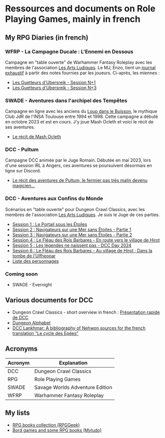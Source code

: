 # Ressources and documents on Role Playing Games, mainly in french

## My RPG Diaries (in french)

### WFRP - La Campagne Ducale : L'Ennemi en Dessous

Campagne en "table ouverte" de Warhammer Fantasy Roleplay avec les membres de l'association [Les Arts Ludiques](https://www.lesartsludiques.fr/).
Le MJ, Enzo, tient un [journal exhaustif](https://lesartsludiques.fr/forum/public/d/1082-la-campagne-ducale-lennemi-en-dessous-campagne-warhammer-fantasy) à partir des notes fournies par les joueurs. Ci-après, les miennes :

- [Les Guetteurs d'Ubersreik - Session N+1](./wfrp/wfrp_lal_2024_03_16)
- [Les Guetteurs d'Ubersreik - Session N+3](./wfrp/wfrp_lal_2024_03_30)

### SWADE - Aventures dans l'archipel des Tempêtes

Campagne en ligne avec les anciens du [Loup dans le Buisson](http://web.archive.org/web/20010502024014/http://www.etud.insa-tlse.fr/~club_jdr/), le mythique Club JdR de l'INSA Toulouse entre 1994 et 1998. Cette campagne a débuté en octobre 2023 et est en cours. J'y joue Mash Ocleth et voici le récit de ses aventures.

- [Le récit de Mash Ocleth](./swade/Archipel-des-Tempetes/notes)

### DCC - Pultum

Campagne DCC animée par le Juge Romain. Débutée en mai 2023, lors d'une session IRL à Angers, ces aventures se poursuivent désormais en ligne sur Discord.

- [Le récit des aventures de Pultum, le fermier pas très malin devenu magicien...](./dcc/pultum/notes)

### DCC - Aventures aux Confins du Monde

Scénarios en "table ouverte" pour Dungeon Crawl Classics, avec les membres de l'association [Les Arts Ludiques](https://www.lesartsludiques.fr/). Je suis le Juge de ces parties.

- [Session 1 : Le Portail sous les &Eacute;toiles ](./dcc/aux-confins-du-monde/dcc_lal_2024_05_11)
- [Session 2 : Navigateurs sur une Mer sans Étoiles - Partie 1](./dcc/aux-confins-du-monde/dcc_lal_2024_05_18)
- [Session 3 : Navigateurs sur une Mer sans Étoiles - Partie 2](./dcc/aux-confins-du-monde/dcc_lal_2024_06_01)
- [Session 4 : Le Fléau des Rois Barbares - En route vers le village de Hirot](./dcc/aux-confins-du-monde/dcc_lal_2024_07_13)
- [Session 5 : Les légendes ne naissent pas - DCC Day 2024](./dcc/aux-confins-du-monde/dcc_lal_2024_07_20)
- [Session 6 : Le Fléau des Rois Barbares - Au village de Hirot ; Dans la tombe de l'Ulfheonar](./dcc/aux-confins-du-monde/dcc_lal_2024_09_07)
- [Liste des personnages](./dcc/aux-confins-du-monde/dcc_lal_persos)

### Coming soon

- SWADE - Evernight

## Various documents for DCC

- Dungeon Crawl Classics - short overview in french : [Présentation rapide de DCC](./dcc/intro-fr)
- [Dungeon Alphabet](./dcc/dungeon-alphabet)
- [DCC Lankhmar: A bibliography of Nehwon sources for the french translation "Le cycle des Epées"](./dcc/lankhmar/leiber-books-novels)

## Acronyms

| Acronym | Explanation|
| ---- | --- |
| DCC | Dungeon Crawl Classics |
| RPG | Role Playing Games |
| SWADE | Savage Worlds Adventure Edition |
| WFRP | Warhammer Fantasy Roleplay |

## My lists

- [RPG books collection (RPGGeek)](https://rpggeek.com/collection/user/Adinarak?sort=postdate&sortdir=desc&rankobjecttype=subtype&rankobjectid=17&columns=title%7Cthumbnail%7Cversion%7Cpostdate%7Crating&geekranks=RPG%20Rank&objecttype=thing&ff=1&subtype=rpgitem)
- [Bord games and some RPG books (Myludo)](https://www.myludo.fr/#!/profil/civodul-vereli-45136/collection/*/*/*/*/*/*/*/*/144/bydatedesc)
